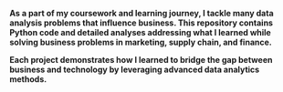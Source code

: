 **As a part of my coursework and learning journey, I tackle many data analysis problems that influence business. This repository contains Python code and detailed analyses addressing what I learned while solving business problems in marketing, supply chain, and finance.** 

**Each project demonstrates how I learned to bridge the gap between business and technology by leveraging advanced data analytics methods.**
